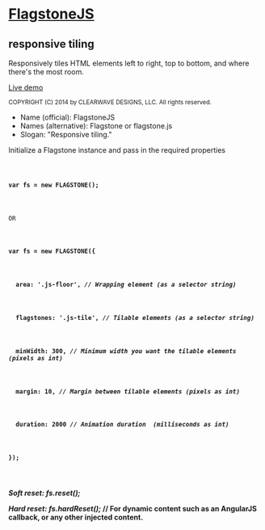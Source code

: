 <h1><a href="http://codepen.io/clearwavedesigns/pen/gbOrvR" target="_blank">FlagstoneJS</a></h1>
<h2>responsive tiling</h2>
<p>Responsively tiles HTML elements left to right, top to bottom, and where there's the most room.</p>
<p><a href="http://codepen.io/clearwavedesigns/pen/gbOrvR" target="_blank">Live demo</a></p>

<small>COPYRIGHT (C) 2014 by CLEARWAVE DESIGNS, LLC.  All rights reserved.</small>

<ul>
  <li>Name (official): FlagstoneJS</li>
  <li>Names (alternative): Flagstone or flagstone.js</li>
  <li>Slogan: "Responsive tiling."</li>
</ul>

<article>
  <p>Initialize a Flagstone instance and pass in the required properties</p>
  <code>
   <p><strong>var fs = new FLAGSTONE();</strong></p>
   <p>OR</p>
    <p><strong>var fs = new FLAGSTONE({</p>
      <p><strong>&#160;&#160;area: '.js-floor',</strong> <em>// Wrapping element (as a selector string)</em></p>
      <p><strong>&#160;&#160;flagstones: '.js-tile',</strong> <em>// Tilable elements (as a selector string)</em></p>
      <p><strong>&#160;&#160;minWidth: 300,</strong> <em>// Minimum width you want the tilable elements (pixels as int)</em></p>
      <p><strong>&#160;&#160;margin: 10,</strong> <em>// Margin between tilable elements (pixels as int)</em></p>
      <p><strong>&#160;&#160;duration: 2000</strong> <em>// Animation duration  (milliseconds as int)</em></p>
    <p><strong>});</p>
  </code>
  
  <p><em>Soft reset: <strong>fs.reset();</strong></em></p>
  <p><em>Hard reset: <strong>fs.hardReset();</strong></em> // For dynamic content such as an AngularJS callback, or any other injected content.</p>
</article>

